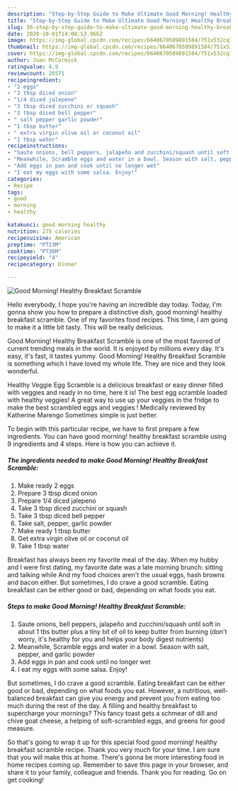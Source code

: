 ```yaml
---
description: "Step-by-Step Guide to Make Ultimate Good Morning! Healthy Breakfast Scramble"
title: "Step-by-Step Guide to Make Ultimate Good Morning! Healthy Breakfast Scramble"
slug: 56-step-by-step-guide-to-make-ultimate-good-morning-healthy-breakfast-scramble
date: 2020-10-01T14:08:53.966Z
image: https://img-global.cpcdn.com/recipes/6640670509891584/751x532cq70/good-morning-healthy-breakfast-scramble-recipe-main-photo.jpg
thumbnail: https://img-global.cpcdn.com/recipes/6640670509891584/751x532cq70/good-morning-healthy-breakfast-scramble-recipe-main-photo.jpg
cover: https://img-global.cpcdn.com/recipes/6640670509891584/751x532cq70/good-morning-healthy-breakfast-scramble-recipe-main-photo.jpg
author: Juan McCormick
ratingvalue: 4.9
reviewcount: 26571
recipeingredient:
- "2 eggs"
- "3 tbsp diced onion"
- "1/4 diced jalepeno"
- "3 tbsp diced zucchini or squash"
- "3 tbsp diced bell pepper"
- " salt pepper garlic powder"
- "1 tbsp butter"
- " extra virgin olive oil or coconut oil"
- "1 tbsp water"
recipeinstructions:
- "Saute onions, bell peppers, jalapeño and zucchini/squash until soft in about 1 tbs butter plus a tiny bit of oil to keep butter from burning (don&#39;t worry, it&#39;s healthy for you and helps your body digest nutrients)"
- "Meanwhile, Scramble eggs and water in a bowl. Season with salt, pepper, and garlic powder"
- "Add eggs in pan and cook until no longer wet"
- "I eat my eggs with some salsa. Enjoy!"
categories:
- Recipe
tags:
- good
- morning
- healthy

katakunci: good morning healthy 
nutrition: 275 calories
recipecuisine: American
preptime: "PT23M"
cooktime: "PT36M"
recipeyield: "4"
recipecategory: Dinner

---
```



![Good Morning! Healthy Breakfast Scramble](https://img-global.cpcdn.com/recipes/6640670509891584/751x532cq70/good-morning-healthy-breakfast-scramble-recipe-main-photo.jpg)

Hello everybody, I hope you're having an incredible day today. Today, I'm gonna show you how to prepare a distinctive dish, good morning! healthy breakfast scramble. One of my favorites food recipes. This time, I am going to make it a little bit tasty. This will be really delicious.

Good Morning! Healthy Breakfast Scramble is one of the most favored of current trending meals in the world. It is enjoyed by millions every day. It's easy, it's fast, it tastes yummy. Good Morning! Healthy Breakfast Scramble is something which I have loved my whole life. They are nice and they look wonderful.

Healthy Veggie Egg Scramble is a delicious breakfast or easy dinner filled with veggies and ready in no time, here it is! The best egg scramble loaded with healthy veggies! A great way to use up your veggies in the fridge to make the best scrambled eggs and veggies ! Medically reviewed by Katherine Marengo Sometimes simple is just better.


To begin with this particular recipe, we have to first prepare a few ingredients. You can have good morning! healthy breakfast scramble using 9 ingredients and 4 steps. Here is how you can achieve it.

<!--inarticleads1-->

##### The ingredients needed to make Good Morning! Healthy Breakfast Scramble:

1. Make ready 2 eggs
1. Prepare 3 tbsp diced onion
1. Prepare 1/4 diced jalepeno
1. Take 3 tbsp diced zucchini or squash
1. Take 3 tbsp diced bell pepper
1. Take  salt, pepper, garlic powder
1. Make ready 1 tbsp butter
1. Get  extra virgin olive oil or coconut oil
1. Take 1 tbsp water


Breakfast has always been my favorite meal of the day. When my hubby and I were first dating, my favorite date was a late morning brunch: sitting and talking while And my food choices aren&#39;t the usual eggs, hash browns and bacon either. But sometimes, I do crave a good scramble. Eating breakfast can be either good or bad, depending on what foods you eat. 

<!--inarticleads2-->

##### Steps to make Good Morning! Healthy Breakfast Scramble:

1. Saute onions, bell peppers, jalapeño and zucchini/squash until soft in about 1 tbs butter plus a tiny bit of oil to keep butter from burning (don&#39;t worry, it&#39;s healthy for you and helps your body digest nutrients)
1. Meanwhile, Scramble eggs and water in a bowl. Season with salt, pepper, and garlic powder
1. Add eggs in pan and cook until no longer wet
1. I eat my eggs with some salsa. Enjoy!


But sometimes, I do crave a good scramble. Eating breakfast can be either good or bad, depending on what foods you eat. However, a nutritious, well-balanced breakfast can give you energy and prevent you from eating too much during the rest of the day. A filling and healthy breakfast to supercharge your mornings? This fancy toast gets a schmear of dill and chive goat cheese, a helping of soft-scrambled eggs, and greens for good measure. 

So that's going to wrap it up for this special food good morning! healthy breakfast scramble recipe. Thank you very much for your time. I am sure that you will make this at home. There's gonna be more interesting food in home recipes coming up. Remember to save this page in your browser, and share it to your family, colleague and friends. Thank you for reading. Go on get cooking!
